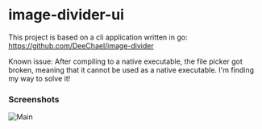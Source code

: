 # image-divider-ui
This project is based on a cli application written in go: https://github.com/DeeChael/image-divider

Known issue: After compiling to a native executable, the file picker got broken, meaning that it cannot be used as a native executable. I'm finding my way to solve it!

### Screenshots

![Main](./screenshots/main.png)